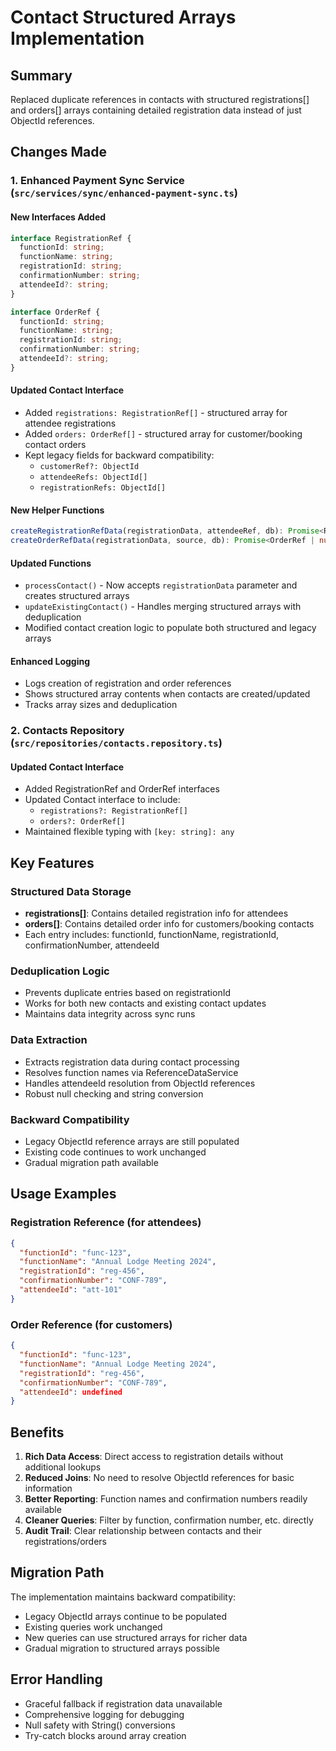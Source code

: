 # Contact Structured Arrays Implementation

## Summary
Replaced duplicate references in contacts with structured registrations[] and orders[] arrays containing detailed registration data instead of just ObjectId references.

## Changes Made

### 1. Enhanced Payment Sync Service (`src/services/sync/enhanced-payment-sync.ts`)

#### New Interfaces Added
```typescript
interface RegistrationRef {
  functionId: string;
  functionName: string;
  registrationId: string;
  confirmationNumber: string;
  attendeeId?: string;
}

interface OrderRef {
  functionId: string;
  functionName: string;
  registrationId: string;
  confirmationNumber: string;
  attendeeId?: string;
}
```

#### Updated Contact Interface
- Added `registrations: RegistrationRef[]` - structured array for attendee registrations
- Added `orders: OrderRef[]` - structured array for customer/booking contact orders
- Kept legacy fields for backward compatibility:
  - `customerRef?: ObjectId`
  - `attendeeRefs: ObjectId[]`
  - `registrationRefs: ObjectId[]`

#### New Helper Functions
```typescript
createRegistrationRefData(registrationData, attendeeRef, db): Promise<RegistrationRef | null>
createOrderRefData(registrationData, source, db): Promise<OrderRef | null>
```

#### Updated Functions
- `processContact()` - Now accepts `registrationData` parameter and creates structured arrays
- `updateExistingContact()` - Handles merging structured arrays with deduplication
- Modified contact creation logic to populate both structured and legacy arrays

#### Enhanced Logging
- Logs creation of registration and order references
- Shows structured array contents when contacts are created/updated
- Tracks array sizes and deduplication

### 2. Contacts Repository (`src/repositories/contacts.repository.ts`)

#### Updated Contact Interface
- Added RegistrationRef and OrderRef interfaces
- Updated Contact interface to include:
  - `registrations?: RegistrationRef[]`
  - `orders?: OrderRef[]`
- Maintained flexible typing with `[key: string]: any`

## Key Features

### Structured Data Storage
- **registrations[]**: Contains detailed registration info for attendees
- **orders[]**: Contains detailed order info for customers/booking contacts
- Each entry includes: functionId, functionName, registrationId, confirmationNumber, attendeeId

### Deduplication Logic
- Prevents duplicate entries based on registrationId
- Works for both new contacts and existing contact updates
- Maintains data integrity across sync runs

### Data Extraction
- Extracts registration data during contact processing
- Resolves function names via ReferenceDataService
- Handles attendeeId resolution from ObjectId references
- Robust null checking and string conversion

### Backward Compatibility
- Legacy ObjectId reference arrays are still populated
- Existing code continues to work unchanged
- Gradual migration path available

## Usage Examples

### Registration Reference (for attendees)
```json
{
  "functionId": "func-123",
  "functionName": "Annual Lodge Meeting 2024",
  "registrationId": "reg-456",
  "confirmationNumber": "CONF-789",
  "attendeeId": "att-101"
}
```

### Order Reference (for customers)
```json
{
  "functionId": "func-123", 
  "functionName": "Annual Lodge Meeting 2024",
  "registrationId": "reg-456",
  "confirmationNumber": "CONF-789",
  "attendeeId": undefined
}
```

## Benefits

1. **Rich Data Access**: Direct access to registration details without additional lookups
2. **Reduced Joins**: No need to resolve ObjectId references for basic information
3. **Better Reporting**: Function names and confirmation numbers readily available
4. **Cleaner Queries**: Filter by function, confirmation number, etc. directly
5. **Audit Trail**: Clear relationship between contacts and their registrations/orders

## Migration Path

The implementation maintains backward compatibility:
- Legacy ObjectId arrays continue to be populated
- Existing queries work unchanged  
- New queries can use structured arrays for richer data
- Gradual migration to structured arrays possible

## Error Handling

- Graceful fallback if registration data unavailable
- Comprehensive logging for debugging
- Null safety with String() conversions
- Try-catch blocks around array creation